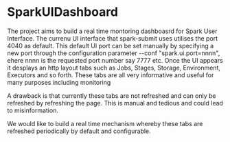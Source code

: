 # SparkUIDashboard
The project aims to build a real time montoring dashboasrd for Spark User Interface.
The currenu UI interface that spark-submit uses utilises the port 4040 as default. This default UI port can be set manually by specifying a new port through the configuration parameter --conf "spark.ui.port=nnnn", ehere nnnn is the requested port number say 7777 etc.
Once the UI appears it desplays an http layout tabs such as Jobs, Stages, Storage, Environment, Executors and so forth. These tabs are all very informative and useful for many purposes including monitoring 

A drawback is that currently these tabs are not refreshed and can only be refreshed by refreshing the page. This is manual and tedious and could lead to misinformation.

We would like to build a real time mechanism whereby these tabs are refreshed periodically by default and configurable.





